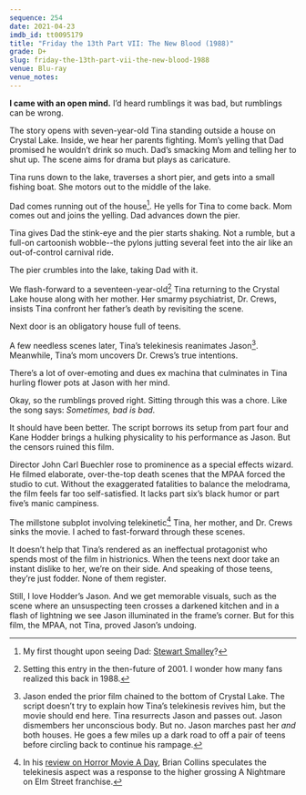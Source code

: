 ```yaml
---
sequence: 254
date: 2021-04-23
imdb_id: tt0095179
title: "Friday the 13th Part VII: The New Blood (1988)"
grade: D+
slug: friday-the-13th-part-vii-the-new-blood-1988
venue: Blu-ray
venue_notes:
---
```


**I came with an open mind.** I’d heard rumblings it was bad, but rumblings can be wrong.

<!-- end -->

The story opens with seven-year-old Tina standing outside a house on Crystal Lake. Inside, we hear her parents fighting. Mom’s yelling that Dad promised he wouldn’t drink so much. Dad’s smacking Mom and telling her to shut up. The scene aims for drama but plays as caricature.

Tina runs down to the lake, traverses a short pier, and gets into a small fishing boat. She motors out to the middle of the lake.

Dad comes running out of the house[^1]. He yells for Tina to come back. Mom comes out and joins the yelling. Dad advances down the pier.

Tina gives Dad the stink-eye and the pier starts shaking. Not a rumble, but a full-on cartoonish wobble--the pylons jutting several feet into the air like an out-of-control carnival ride.

The pier crumbles into the lake, taking Dad with it.

We flash-forward to a seventeen-year-old[^2] Tina returning to the Crystal Lake house along with her mother. Her smarmy psychiatrist, Dr. Crews, insists Tina confront her father’s death by revisiting the scene.

Next door is an obligatory house full of teens.

A few needless scenes later, Tina’s telekinesis reanimates Jason[^3]. Meanwhile, Tina’s mom uncovers Dr. Crews’s true intentions.

There’s a lot of over-emoting and dues ex machina that culminates in Tina hurling flower pots at Jason with her mind.

Okay, so the rumblings proved right. Sitting through this was a chore. Like the song says: _Sometimes, bad is bad_.

It should have been better. The script borrows its setup from <span data-imdb-id="tt0087298">part four</span> and Kane Hodder brings a hulking physicality to his performance as Jason. But the censors ruined this film.

Director John Carl Buechler rose to prominence as a special effects wizard. He filmed elaborate, over-the-top death scenes that the MPAA forced the studio to cut. Without the exaggerated fatalities to balance the melodrama, the film feels far too self-satisfied. It lacks <span data-imdb-id="tt0091080">part six</span>’s black humor or <span data-imdb-id="tt0089173">part five</span>’s manic campiness.

The millstone subplot involving telekinetic[^4] Tina, her mother, and Dr. Crews sinks the movie. I ached to fast-forward through these scenes.

It doesn’t help that Tina’s rendered as an ineffectual protagonist who spends most of the film in histrionics. When the teens next door take an instant dislike to her, we’re on their side. And speaking of those teens, they’re just fodder. None of them register.

Still, I love Hodder’s Jason. And we get memorable visuals, such as the scene where an unsuspecting teen crosses a darkened kitchen and in a flash of lightning we see Jason illuminated in the frame’s corner. But for this film, the MPAA, not Tina, proved Jason’s undoing.

[^1]: My first thought upon seeing Dad: [Stewart Smalley](http://en.wikipedia.org/wiki/Stuart_Smalley)?
[^2]: Setting this entry in the then-future of 2001. I wonder how many fans realized this back in 1988.
[^3]: Jason ended the prior film chained to the bottom of Crystal Lake. The script doesn’t try to explain how Tina’s telekinesis revives him, but the movie should end here. Tina resurrects Jason and passes out. Jason dismembers her unconscious body. But no. Jason marches past her _and_ both houses. He goes a few miles up a dark road to off a pair of teens before circling back to continue his rampage.
[^4]: In his [review on Horror Movie A Day](http://horror-movie-a-day.blogspot.com/2009/01/friday-13th-part-vii-new-blood.html), Brian Collins speculates the telekinesis aspect was a response to the higher grossing A Nightmare on Elm Street franchise.
